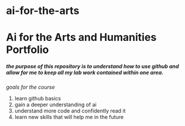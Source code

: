 # ai-for-the-arts

<h1> Ai for the Arts and Humanities Portfolio </h1>

<h5> the purpose of this repository is to understand how to use github and allow for me to keep all my lab work contained within one area. </h5>

*goals for the course* 
<ol>
  <li>learn github basics</li>
  <li>gain a deeper understanding of ai</li>
  <li>understand more code and confidently read it</li>
  <li>learn new skills that will help me in the future</li>
</ol>
